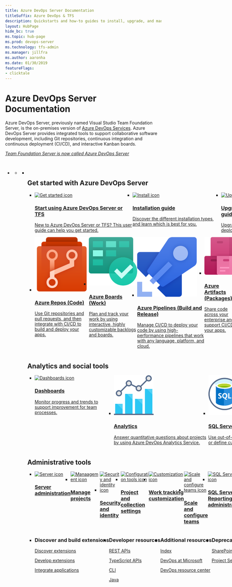 ```yaml
---
title: Azure DevOps Server Documentation 
titleSuffix: Azure DevOps & TFS
description: Quickstarts and how-to guides to install, upgrade, and manage Azure DevOps Server, previously named Team Foundation Server (TFS). 
layout: HubPage 
hide_bc: true
ms.topic: hub-page
ms.prod: devops-server
ms.technology: tfs-admin
ms.manager: jillfra 
ms.author: aaronha 
ms.date: 01/30/2019
featureFlags:
- clicktale 
---
```


<div id="main" class="v2">
    <div class="container">
        <h1>Azure DevOps Server Documentation</h1>
        <p>Azure DevOps Server, previously named Visual Studio Team Foundation Server, is the on-premises version of <a href="/azure/devops/index">Azure DevOps Services</a>. Azure DevOps Server provides integrated tools to support collaborative software development, including Git repositories, continuous integration and continuous deployment (CI/CD), and interactive Kanban boards.</p>
        <p><i><a href="server/tfs-is-now-azure-devops-server.md">Team Foundation Server is now called Azure DevOps Server</a></i></p><br/>
        <ul class="pivots">
            <li>
                <a href="#index"></a>
                <ul id="index">
                    <li class="panelItem" data-index="0">
                        <a class="singlePanelNavItem selected" style="display: none" href="#indexA" data-linktype="self-bookmark"></a>
                        <ul class="panelContent singlePanelContent" id="indexA" style="margin-top: 0px; display: flex; float: left; border: none;">
                            <li class="fullSpan">
                                <a href="#start"> </a>
                                <h2 style="float: left; display: flex;">Get started with Azure DevOps Server</h2>
                                <ul id="index1" class="cardsF panelContent singlePanelContent cols cols4" style="float: left; display: flex!important;">
                                    <li>
                                        <a href="/azure/devops/user-guide/index">
                                        <div class="cardSize">
                                                <div class="cardPadding">
                                                    <div class="card">
                                                        <div class="cardImageOuter">
                                                            <div class="cardImage">
                                                                <img src="https://docs.microsoft.com/media/common/i_get-started.svg" alt="Get started icon" />
                                                            </div>
                                                        </div>
                                                        <div class="cardText">
                                                            <h3>Start using Azure DevOps Server or TFS</h3>
                                                            <p>New to Azure DevOps Server or TFS? This user guide can help you get started.</p>
                                                        </div>
                                                    </div>
                                                </div>
                                            </div> 
                                        </a>
                                    </li>
                                    <li>
                                        <a href="server/install/get-started.md">
                                        <div class="cardSize">
                                                <div class="cardPadding">
                                                    <div class="card">
                                                        <div class="cardImageOuter">
                                                            <div class="cardImage">
                                                                <img src="https://docs.microsoft.com/media/common/i_download-install.svg" alt="Install icon" />
                                                            </div>
                                                        </div>
                                                        <div class="cardText">
                                                            <h3>Installation guide</h3>
                                                            <p>Discover the different installation types, and learn which is best for you.</p>
                                                        </div>
                                                    </div>
                                                </div>
                                            </div> 
                                        </a>
                                    </li>
                                    <li>
                                        <a href="server/upgrade/get-started.md">
                                            <div class="cardSize">
                                                <div class="cardPadding">
                                                    <div class="card">
                                                        <div class="cardImageOuter">
                                                            <div class="cardImage">
                                                                <img src="https://docs.microsoft.com/media/common/i_upgrade.svg" alt="Upgrade icon" />
                                                            </div>
                                                        </div>
                                                        <div class="cardText">
                                                            <h3>Upgrade guide</h3>
															<p>Upgrade your deployment.</p>
                                                        </div>
                                                    </div>
                                                </div>
                                            </div>
                                        </a>
                                    </li>
                                    <li>
                                        <a href="server/whats-new.md">
                                            <div class="cardSize">
                                                <div class="cardPadding">
                                                    <div class="card">
                                                        <div class="cardImageOuter">
                                                            <div class="cardImage">
                                                                <img src="https://docs.microsoft.com/media/common/i_whats-new.svg" alt="what's new" />
                                                            </div>
                                                        </div>
                                                        <div class="cardText">
                                                            <h3>What's new</h3>
                                                            <p>Learn about new features that were recently released.</p>
                                                        </div>
                                                    </div>
                                                </div>
                                            </div>
                                        </a>
                                    </li>
                                </ul>
                                <a href="#index2"></a>
                                <ul id="index2" class="cardsF panelContent singlePanelContent cols cols4" style="float: left; display: flex!important;">
                                    <li>
                                        <a href="/azure/devops/repos/index">
                                            <div class="cardSize">
                                                <div class="cardPadding">
                                                    <div class="card">
                                                        <div class="cardImageOuter">
                                                            <div class="cardImage">
                                                                <img src="_img/index/DevOpsIconRepos96.svg" alt="Azure Repos logo" />
                                                            </div>
                                                        </div>
                                                        <div class="cardText">
                                                            <h3>Azure Repos (Code)</h3>
															<p>Use Git repositories and pull requests, and then integrate with CI/CD to build and deploy your apps.</p>
                                                        </div>
                                                    </div>
                                                </div>
                                            </div>
                                        </a>
                                    </li>
                                    <li>
                                        <a href="/azure/devops/boards/index">
                                            <div class="cardSize">
                                                <div class="cardPadding">
                                                    <div class="card">
                                                        <div class="cardImageOuter">
                                                            <div class="cardImage">
                                                                <img src="_img/index/DevOpsIconBoards96.svg" alt="Azure Boards logo" />
                                                            </div>
                                                        </div>
                                                        <div class="cardText">
                                                            <h3>Azure Boards (Work)</h3>
															<p>Plan and track your work by using interactive, highly customizable backlogs and boards.</p>
                                                        </div>
                                                    </div>
                                                </div>
                                            </div>
                                        </a>
                                    </li>
                                    <li>
                                        <a href="/azure/devops/pipelines/overview?view=tfs-2018">
                                            <div class="cardSize">
                                                <div class="cardPadding">
                                                    <div class="card">
                                                        <div class="cardImageOuter">
                                                            <div class="cardImage">
                                                                <img src="_img/index/DevOpsIconPipelines96.svg" alt="Azure Pipelines logo" />
                                                            </div>
                                                        </div>
                                                        <div class="cardText">
                                                            <h3>Azure Pipelines (Build and Release)</h3>
															<p>Manage CI/CD to deploy your code by using high-performance pipelines that work with any language, platform, and cloud.</p>
                                                        </div>
                                                    </div>
                                                </div>
                                            </div>
                                        </a>
                                    </li>
                                    <li>
                                        <a href="/azure/devops/artifacts/index-a">
                                            <div class="cardSize">
                                                <div class="cardPadding">
                                                    <div class="card">
                                                        <div class="cardImageOuter">
                                                            <div class="cardImage">
                                                                <img src="_img/index/DevOpsIconArtifacts96.svg" alt="Azure Artifacts logo" />
                                                            </div>
                                                        </div>
                                                        <div class="cardText">
                                                            <h3>Azure Artifacts (Packages)</h3>
															<p>Share code across your enterprise and support CI/CD for your apps.</p>
                                                        </div>
                                                    </div>
                                                </div>
                                            </div>
                                        </a>
                                    </li>
                                    <li>
                                        <a href="/azure/devops/test/index-tp">
                                            <div class="cardSize">
                                                <div class="cardPadding">
                                                    <div class="card">
                                                        <div class="cardImageOuter">
                                                            <div class="cardImage">
                                                                <img src="_img/index/DevOpsIconTestPlans96.svg" alt="Azure Test Plans logo" />
                                                            </div>
                                                        </div>
                                                        <div class="cardText">
                                                            <h3>Azure Test Plans (Test)</h3>
															<p>Improve your overall code quality by using manual and exploratory testing services for your apps.</p>
                                                        </div>
                                                    </div>
                                                </div>
                                            </div>
                                        </a>
                                    </li>
                                    <li>
                                        <a href="/azure/devops/project/navigation/index">
                                            <div class="cardSize">
                                                <div class="cardPadding">
                                                    <div class="card">
                                                        <div class="cardImageOuter">
                                                            <div class="cardImage">
                                                                <img src="https://docs.microsoft.com/media/common/i_portal.svg" alt="Web portal icon" />
                                                            </div>
                                                        </div>
                                                        <div class="cardText">
                                                            <h3>Web portal navigation</h3>
                                                            <p>Learn how to work effectively in the web portal.</p>
                                                        </div>
                                                    </div>
                                                </div>
                                            </div>
                                        </a>
                                    </li>
                                </ul>
                                <a href="#index3"></a>
                                <h2 style="float: left; display: flex;">Analytics and social tools</h2>
                                <ul id="index3" class="cardsF panelContent singlePanelContent cols cols4" style="float: left; display: flex!important;">
                                    <li>
                                        <a href="/azure/devops/report/dashboards/index">
                                            <div class="cardSize">
                                                <div class="cardPadding">
                                                    <div class="card">
                                                        <div class="cardImageOuter">
                                                            <div class="cardImage">
                                                                <img src="https://docs.microsoft.com/media/common/i_dashboard.svg" alt="Dashboards icon" />
                                                            </div>
                                                        </div>
                                                        <div class="cardText">
                                                            <h3>Dashboards</h3>
															<p>Monitor progress and trends to support improvement for team processes.</p>
                                                        </div>
                                                    </div>
                                                </div>
                                            </div>
                                        </a>
                                    </li>
                                    <li>
                                        <a href="/azure/devops/report/index">
                                            <div class="cardSize">
                                                <div class="cardPadding">
                                                    <div class="card">
                                                        <div class="cardImageOuter">
                                                            <div class="cardImage">
                                                                <img src="_img/index/i_analytics.svg" alt="Analytics views icon" />
                                                            </div>
                                                        </div>
                                                        <div class="cardText">
                                                            <h3>Analytics</h3>
                                                            <p>Answer quantitative questions about projects by using Azure DevOps Analytics Service.</p>
                                                        </div>
                                                    </div>
                                                </div>
                                            </div>
                                        </a>
                                    </li>
                                    <li>
                                        <a href="/azure/devops/report/sql-reports/index">
                                            <div class="cardSize">
                                                <div class="cardPadding">
                                                    <div class="card">
                                                        <div class="cardImageOuter">
                                                            <div class="cardImage">
                                                                <img src="_img/index/sql-server-reporting.svg" alt="SQL Server reporting icon" />
                                                            </div>
                                                        </div>
                                                        <div class="cardText">
                                                            <h3>SQL Server reporting</h3>
															<p>Use out-of-the-box reports or define custom reports.</p>
                                                        </div>
                                                    </div>
                                                </div>
                                            </div>
                                        </a>
                                    </li>
                                    <li>
                                        <a href="/azure/devops/project/wiki/index">
                                            <div class="cardSize">
                                                <div class="cardPadding">
                                                    <div class="card">
                                                        <div class="cardImageOuter">
                                                            <div class="cardImage">
                                                                <img src="https://docs.microsoft.com/media/common/i_reference.svg" alt="Wikis icon" />
                                                            </div>
                                                        </div>
                                                        <div class="cardText">
                                                            <h3>Wikis</h3>
															<p>Share information with your team and stakeholders.</p>
                                                        </div>
                                                    </div>
                                                </div>
                                            </div>
                                        </a>
                                    </li>
                                </ul>
                                <a href="#index4"></a>
                                <h2 style="float: left; display: flex;">Administrative tools</h2>
                                <ul id="index4" class="cardsFTitle panelContent singlePanelContent cols cols4" style="float: left; display: flex!important;">
                                    <li>
                                        <a href="/tfs/server/index">
                                        <div class="cardSize">
                                            <div class="cardPadding">
                                                <div class="card">
                                                    <div class="cardImageOuter">
                                                        <div class="cardImage">
                                                            <img src="https://docs.microsoft.com/media/common/i_server.svg" alt="Server icon" />
                                                        </div>
                                                    </div>
                                                    <div class="cardText">
                                                        <h3>Server administration</h3>
                                                    </div>
                                                </div>
                                            </div>
                                        </div>
                                        </a>
                                    </li>
                                    <li>
                                        <a href="/azure/devops/organizations/projects/index">
                                        <div class="cardSize">
                                            <div class="cardPadding">
                                                <div class="card">
                                                    <div class="cardImageOuter">
                                                        <div class="cardImage">
                                                            <img src="https://docs.microsoft.com/media/common/i_management.svg" alt="Manaagement icon" />
                                                        </div>
                                                    </div>
                                                    <div class="cardText">
                                                        <h3>Manage projects</h3>
                                                    </div>
                                                </div>
                                            </div>
                                        </div>
                                        </a>
                                    </li>
                                    <li>
                                        <a href="/azure/devops/organizations/security/index">
                                        <div class="cardSize">
                                            <div class="cardPadding">
                                                <div class="card">
                                                    <div class="cardImageOuter">
                                                        <div class="cardImage">
                                                            <img src="https://docs.microsoft.com/media/common/i_security-management.svg" alt="Security and identity icon" />
                                                        </div>
                                                    </div>
                                                    <div class="cardText">
                                                        <h3>Security and identity</h3>
                                                    </div>
                                                </div>
                                            </div>
                                        </div>
                                        </a>
                                    </li>
                                    <li>
                                        <a href="/azure/devops/organizations/settings/index">
                                        <div class="cardSize">
                                            <div class="cardPadding">
                                                <div class="card">
                                                    <div class="cardImageOuter">
                                                        <div class="cardImage">
                                                            <img src="https://docs.microsoft.com/media/common/i_tools.svg" alt="Configuration tools icon" />
                                                        </div>
                                                    </div>
                                                    <div class="cardText">
                                                        <h3>Project and collection settings</h3>
                                                    </div>
                                                </div>
                                            </div>
                                        </div>
                                        </a>
                                    </li>
                                    <li>
                                        <a href="/azure/devops/reference/index">
                                        <div class="cardSize">
                                            <div class="cardPadding">
                                                <div class="card">
                                                    <div class="cardImageOuter">
                                                        <div class="cardImage">
                                                            <img src="https://docs.microsoft.com/media/common/i_config-tools.svg" alt="Customization icon" />
                                                        </div>
                                                    </div>
                                                    <div class="cardText">
                                                        <h3>Work tracking customization</h3>
                                                    </div>
                                                </div>
                                            </div>
                                        </div>
                                        </a>
                                    </li>
                                    <li>
                                        <a href="/azure/devops/organizations/settings/scale/index">
                                        <div class="cardSize">
                                            <div class="cardPadding">
                                                <div class="card">
                                                    <div class="cardImageOuter">
                                                        <div class="cardImage">
                                                            <img src="https://docs.microsoft.com/media/common/i_configure-teams.svg" alt="Scale and configure teams icon" />
                                                        </div>
                                                    </div>
                                                    <div class="cardText">
                                                        <h3>Scale and configure teams</h3>
                                                    </div>
                                                </div>
                                            </div>
                                        </div>
                                        </a>
                                    </li>
                                    <li>
                                        <a href="/azure/devops/report/admin/manage-reports-data-warehouse-cube">
                                        <div class="cardSize">
                                            <div class="cardPadding">
                                                <div class="card">
                                                    <div class="cardImageOuter">
                                                        <div class="cardImage">
                                                            <img src="https://docs.microsoft.com//media/logos/logo_SQL.svg" alt="SQL Server icon" />
                                                        </div>
                                                    </div>
                                                    <div class="cardText">
                                                        <h3>SQL Server Reporting administration</h3>
                                                    </div>
                                                </div>
                                            </div>
                                        </div>
                                        </a>
                                    </li>
                                    <li>
                                        <a href="/azure/devops/notifications/index">
                                        <div class="cardSize">
                                            <div class="cardPadding">
                                                <div class="card">
                                                    <div class="cardImageOuter">
                                                        <div class="cardImage">
                                                            <img src="https://docs.microsoft.com/media/common/i_alert.svg" alt="Notifications icon" />
                                                        </div>
                                                    </div>
                                                    <div class="cardText">
                                                        <h3>Manage notifications</h3>
                                                    </div>
                                                </div>
                                            </div>
                                        </div>
                                        </a>
                                    </li>
                                    <li>
                                        <a href="/azure/devops/service-hooks/index">
                                        <div class="cardSize">
                                            <div class="cardPadding">
                                                <div class="card">
                                                    <div class="cardImageOuter">
                                                        <div class="cardImage">
                                                            <img src="https://docs.microsoft.com/media/common/i_service-hooks.svg" alt="Service hooks icon" />
                                                        </div>
                                                    </div>
                                                    <div class="cardText">
                                                        <h3>Service hooks</h3>
                                                    </div>
                                                </div>
                                            </div>
                                        </div>
                                        </a>
                                    </li>
                                    <li>
                                        <a href="/azure/devops/marketplace/index">
                                        <div class="cardSize">
                                            <div class="cardPadding">
                                                <div class="card">
                                                    <div class="cardImageOuter">
                                                        <div class="cardImage">
                                                            <img src="https://docs.microsoft.com/media/common/i_extensions.svg" alt="Extensions icon" />
                                                        </div>
                                                    </div>
                                                    <div class="cardText">
                                                        <h3>Manage extensions</h3>
                                                    </div>
                                                </div>
                                            </div>
                                        </div>
                                        </a>
                                    </li>
                                </ul>
                        	    <a href="#index5"></a>
                                <ul id="index5" class="cardsW cols cols4 panelContent singlePanelContent" style="float: left; display: flex!important;">
                                    <li>
                                        <div class="cardSize">
                                            <div class="cardPadding">
                                                <div class="card">
                                                    <div class="cardText">
                                                        <h3>Discover and build extensions</h3>
                                                        <p><a href="/azure/devops/marketplace/overview">Discover extensions</a></p>
                                                        <p><a href="/azure/devops/extend/index">Develop extensions</a></p>
                                                        <p><a href="/azure/devops/integrate/index">Integrate applications</a><br/></p>
                                                    </div>
                                                </div>
                                            </div>
                                        </div>
                                    </li>
                                    <li>
                                        <div class="cardSize">
                                            <div class="cardPadding">
                                                <div class="card">
                                                    <div class="cardText">
                                                        <h3>Developer resources</h3>
                                                        <p><a href="/rest/api/vsts/">REST APIs</a></p>
														<p><a href="https://www.visualstudio.com/docs/integrate/extensions/reference/client/core-sdk">TypeScript APIs</a></p>
                                                        <p><a href="/cli/vsts/overview">CLI</a></p>
                                                        <p><a href="/azure/devops/java/index">Java</a></p>
                                                    </div>
                                                </div>
                                            </div>
                                        </div> 
                                    </li>
                                    <li>
                                        <div class="cardSize">
                                            <div class="cardPadding">
                                                <div class="card">
                                                    <div class="cardText">
                                                        <h3>Additional resources</h3>
                                                        <p><a href="/azure/devops/index-all">Index</a></p>
                                                        <p><a href="https://www.youtube.com/channel/UC-ikyViYMM69joIAv7dlMsA">DevOps at Microsoft</a></p>
                                                        <p><a href="/azure/devops/learn/">DevOps resource center</a></p>
                                                    </div>
                                                </div>
                                            </div>
                                        </div>
                                    </li>
									<li>
                                        <div class="cardSize">
                                            <div class="cardPadding">
                                                <div class="card">
                                                    <div class="cardText">
                                                        <h3>Deprecated resources</h3>
                                                        <p><a href="/azure/devops/report/sharepoint-dashboards/">SharePoint integration</a></p>
                                                        <p><a href="/azure/devops/reference/tfs-ps-sync/">Project Server integration</a></p>
                                                    </div>
                                                </div>
                                            </div>
                                        </div>
                                    </li>
                                </ul>
    </div>
</div>